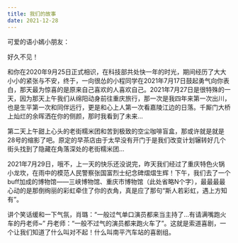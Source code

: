 ```yaml
---
title: 我们的故事
date: 2021-12-28 
---
```


可爱的语小嫣小朋友：

好久不见！

和你在2020年9月25日正式相识，在科技部共处快一年的时光，期间经历了大大小小的紧张与不安，终于，一向很怂的小程同学在2021年7月17日鼓起勇气向你表白，那天最为惊喜的是原来自己喜欢的人喜欢自己。2021年7月27日是很特殊的一天，因为那天上午我们从绵阳动身前往重庆旅行，那一次是我四年来第一次出川，也是生平第一次和同伴远行，更是和心上人第一次看嘉陵江边的日落。千厮门大桥上灿烂的余晖洒在你的侧颜，那时我看到了未来...

第二天上午甜上心头的老街糯米团和苦到极致的空尘咖啡盲盒，那或许就是就是28号的缩影了吧。原定的早茶店由于太早没有开门于是我们改变计划辗转好几个街头找到了隐藏在角落深处的老街糯米团...

2021年7月29日，哦不，上一天的快乐还没说完，昨天我们经过了重庆特色火锅小龙坎，在雨中的模范人民警察张国富烈士纪念碑熠熠生辉！下午，我们去了一个buff加成的博物馆——三峡博物馆、重庆市博物馆（此处省略N个字），最最最最心动的是那倒绚丽的彩虹牵住了你的衣角，真是应了那句“斯人若彩虹，遇上方知有”。

讲个笑话缓和一下气氛，肖璐：“一般过气单口演员都来当主持了...有请满嘴跑火车的丹老师~” 丹老师：“一般不过气的演员都来跑火车了”。这就是索道喜剧，一个让我们知道了什么叫对不起！什么叫南平汽车站的喜剧组。

   

